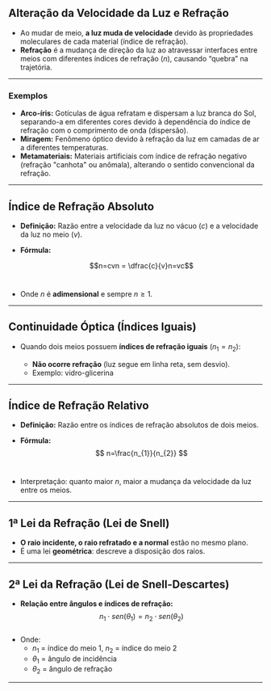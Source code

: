 ## Alteração da Velocidade da Luz e Refração

- Ao mudar de meio, **a luz muda de velocidade** devido às propriedades moleculares de cada material (índice de refração).
- **Refração** é a mudança de direção da luz ao atravessar interfaces entre meios com diferentes índices de refração ($n$), causando “quebra” na trajetória.

---
### Exemplos

- **Arco-íris:** Gotículas de água refratam e dispersam a luz branca do Sol, separando-a em diferentes cores devido à dependência do índice de refração com o comprimento de onda (dispersão).
- **Miragem:** Fenômeno óptico devido à refração da luz em camadas de ar a diferentes temperaturas.
- **Metamateriais:** Materiais artificiais com índice de refração negativo (refração "canhota" ou anômala), alterando o sentido convencional da refração.

---
## Índice de Refração Absoluto

- **Definição:** Razão entre a velocidade da luz no vácuo $(c)$ e a velocidade da luz no meio $(v)$.
    
- **Fórmula:**
    
    $$n=cvn = \dfrac{c}{v}n=vc$$​
- Onde $n$ é **adimensional** e sempre $n \geq 1$.
    

---
## Continuidade Óptica (Índices Iguais)

- Quando dois meios possuem **índices de refração iguais** $(n_1 = n_2)$:
    
    - **Não ocorre refração** (luz segue em linha reta, sem desvio).
    - Exemplo: vidro-glicerina

---
## Índice de Refração Relativo

- **Definição:** Razão entre os índices de refração absolutos de dois meios.
    
- **Fórmula:**
    $$
    n=\frac{n_{1}}{n_{2}}
    $$​​
- Interpretação: quanto maior $n$, maior a mudança da velocidade da luz entre os meios.
    

---
## 1ª Lei da Refração (Lei de Snell)

- **O raio incidente, o raio refratado e a normal** estão no mesmo plano.
- É uma lei **geométrica**: descreve a disposição dos raios.

---
## 2ª Lei da Refração (Lei de Snell-Descartes)

- **Relação entre ângulos e índices de refração:**
   $$    
    n_{1} \cdot sen(\theta_{1}) = n_{2} \cdot sen(\theta_{2})
    $$​
- Onde:
    - $n_1$ = índice do meio 1, $n_2$ = índice do meio 2
    - $\theta_1$ = ângulo de incidência
    - $\theta_2$ = ângulo de refração

---

